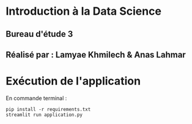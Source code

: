 # Introduction à la Data Science
## Bureau d'étude 3
## Réalisé par : Lamyae Khmilech & Anas Lahmar 
# Exécution de l'application
En commande terminal :
```
pip install -r requirements.txt
streamlit run application.py
```

